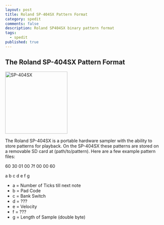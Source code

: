 ```yaml
---
layout: post
title: Roland SP-404SX Pattern Format
category: spedit
comments: false
description: Roland SP404SX binary pattern format
tags:
  - spedit
published: true
---
```


## The Roland SP-404SX Pattern Format

<img src="https://i.imgur.com/hr6Cx6I.jpg" alt="SP-404SX" style="width: 200px;"/>

The Roland SP-404SX is a portable hardware sampler with the ability to store patterns for playback. On the SP-404SX these patterns are stored on a removable SD card at (path/to/pattern). Here are a few example pattern files:

60 30 01 00 7f 00 00 60 

a  b  c  d  e  f  g     

- a = Number of Ticks till next note
- b = Pad Code
- c = Bank Switch
- d = ???
- e = Velocity
- f = ???
- g = Length of Sample (double byte)
